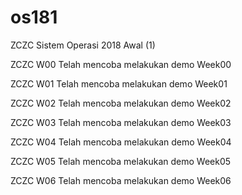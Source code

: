 # os181
ZCZC Sistem Operasi 2018 Awal (1)

ZCZC W00 Telah mencoba melakukan demo Week00

ZCZC W01 Telah mencoba melakukan demo Week01

ZCZC W02 Telah mencoba melakukan demo Week02

ZCZC W03 Telah mencoba melakukan demo Week03

ZCZC W04 Telah mencoba melakukan demo Week04

ZCZC W05 Telah mencoba melakukan demo Week05

ZCZC W06 Telah mencoba melakukan demo Week06
